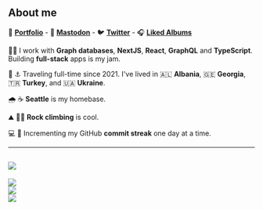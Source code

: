 ## About me

🎨  **[Portfolio](https://linesofcode.dev)** -  🐘  **[Mastodon](https://fosstodon.org/@linesofcode)** - 🐦  **[Twitter](https://twitter.com/linesofcodedev)**  -  🎧  **[Liked Albums](https://open.spotify.com/playlist/7cih3mDZUI4EbbPlCwWE9f?si=iwGeowETQVupFEoRurU_uA)**

🔬🥼 I work with **Graph databases**, **NextJS**, **React**, **GraphQL** and **TypeScript**. Building **full-stack** apps is my jam.

🌊 ⚓ Traveling full-time since 2021. I've lived in 🇦🇱 **Albania**, 🇬🇪 **Georgia**, 🇹🇷 **Turkey**, and 🇺🇦 **Ukraine**.

🌧️ ☕ **Seattle** is my homebase.

⛰️ 🧗‍♂️ **Rock climbing** is cool.

💻 🚀 Incrementing my GitHub **commit streak** one day at a time.


---

[![](https://gtce.itsvg.in/api?username=linesofcodedev)](https://github.com/VishwaGauravIn/github-twitter-card-embed)
---
![](https://github-readme-stats.vercel.app/api?username=TimMikeladze&theme=dark&hide_border=false&include_all_commits=true&count_private=true)<br/>
![](https://github-readme-streak-stats.herokuapp.com/?user=TimMikeladze&theme=dark&hide_border=false)<br/>
![](https://github-readme-stats.vercel.app/api/top-langs/?username=TimMikeladze&theme=dark&hide_border=false&include_all_commits=true&count_private=true&layout=compact)


